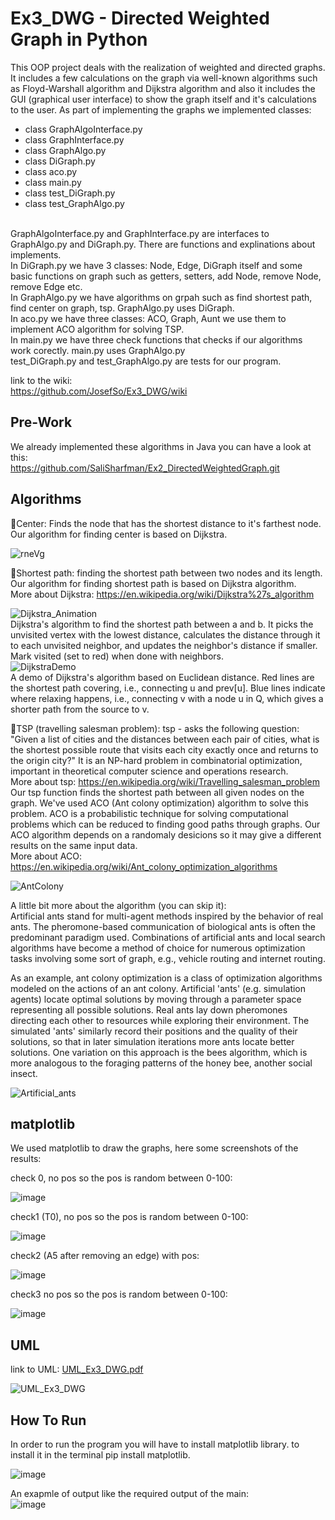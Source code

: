 # Ex3_DWG - Directed Weighted Graph in Python

This OOP project deals with the realization of weighted and directed graphs. It includes a few calculations on the graph via well-known algorithms such as Floyd-Warshall algorithm and Dijkstra algorithm and also it includes the GUI (graphical user interface) to show the graph itself and it's calculations to the user. 
As part of implementing the graphs we implemented classes:


* class GraphAlgoInterface.py
* class GraphInterface.py
* class GraphAlgo.py
* class DiGraph.py
* class aco.py
* class main.py
* class test_DiGraph.py
* class test_GraphAlgo.py

<br>
GraphAlgoInterface.py and GraphInterface.py are interfaces to GraphAlgo.py and DiGraph.py. There are functions and explinations about implements.
<br>
In DiGraph.py we have 3 classes: Node, Edge, DiGraph itself and some basic functions on graph such as getters, setters, add Node, remove Node, remove Edge etc.
<br>
In GraphAlgo.py we have algorithms on grpah such as find shortest path, find center on graph, tsp. GraphAlgo.py uses DiGraph. 
<br>
In aco.py we have three classes: ACO, Graph, Aunt we use them to implement ACO algorithm for solving TSP.
<br>
In main.py we have three check functions that checks if our algorithms work corectly. main.py uses GraphAlgo.py
<br>
test_DiGraph.py and test_GraphAlgo.py are tests for our program.
<br>

link to the wiki: <br>
https://github.com/JosefSo/Ex3_DWG/wiki

## Pre-Work

We already implemented these algorithms in Java you can have a look at this: <br>
https://github.com/SaliSharfman/Ex2_DirectedWeightedGraph.git


## Algorithms 

🔹Center: Finds the node that has the shortest distance to it's farthest node. Our algorithm for finding center is based on Dijkstra.

![rneVg](https://user-images.githubusercontent.com/77780368/147604052-001066c4-5886-42ce-a6e5-82257c2b40b3.png)

🔹Shortest path: finding the shortest path between two nodes and its length. Our algorithm for finding shortest path is based on Dijkstra algorithm.
<br> 
More about Dijkstra: https://en.wikipedia.org/wiki/Dijkstra%27s_algorithm

![Dijkstra_Animation](https://user-images.githubusercontent.com/77780368/147604706-c57dd14a-ded5-4160-b734-5bd6ad4947a5.gif) <br>
Dijkstra's algorithm to find the shortest path between a and b. It picks the unvisited vertex with the lowest distance, calculates the distance through it to each unvisited neighbor, and updates the neighbor's distance if smaller. Mark visited (set to red) when done with neighbors.  <br>
![DijkstraDemo](https://user-images.githubusercontent.com/77780368/147604870-42dbf28e-91ad-42cf-a164-fb0861655a9c.gif) <br>
A demo of Dijkstra's algorithm based on Euclidean distance. Red lines are the shortest path covering, i.e., connecting u and prev[u]. Blue lines indicate where relaxing happens, i.e., connecting v with a node u in Q, which gives a shorter path from the source to v.
<br>



🔹TSP (travelling salesman problem): tsp - asks the following question: "Given a list of cities and the distances between each pair of cities, what is the shortest possible route that visits each city exactly once and returns to the origin city?" It is an NP-hard problem in combinatorial optimization, important in theoretical computer science and operations research. <br>
More about tsp:  https://en.wikipedia.org/wiki/Travelling_salesman_problem <br>
Our tsp function finds the shortest path between all given nodes on the graph. We've used ACO (Ant colony optimization) algorithm to solve this problem. ACO is a probabilistic technique for solving computational problems which can be reduced to finding good paths through graphs. Our ACO algorithm depends on a randomaly desicions so it may give a different results on the same input data. <br>
More about ACO:  https://en.wikipedia.org/wiki/Ant_colony_optimization_algorithms <br>

![AntColony](https://user-images.githubusercontent.com/77780368/147604381-28079434-1390-4ce9-b86f-a7d2bdecb753.gif)

A little bit more about the algorithm (you can skip it):<br> Artificial ants stand for multi-agent methods inspired by the behavior of real ants. The pheromone-based communication of biological ants is often the predominant paradigm used. Combinations of artificial ants and local search algorithms have become a method of choice for numerous optimization tasks involving some sort of graph, e.g., vehicle routing and internet routing.

As an example, ant colony optimization is a class of optimization algorithms modeled on the actions of an ant colony. Artificial 'ants' (e.g. simulation agents) locate optimal solutions by moving through a parameter space representing all possible solutions. Real ants lay down pheromones directing each other to resources while exploring their environment. The simulated 'ants' similarly record their positions and the quality of their solutions, so that in later simulation iterations more ants locate better solutions. One variation on this approach is the bees algorithm, which is more analogous to the foraging patterns of the honey bee, another social insect.

![Artificial_ants](https://user-images.githubusercontent.com/77780368/147603511-8f003663-f8eb-4efd-8e02-6df8dd9dc5cd.jpg)


## matplotlib

We used matplotlib to draw the graphs, here some screenshots of the results:

check 0, no pos so the pos is random between 0-100:  <br>

![image](https://user-images.githubusercontent.com/75334138/147599233-29f5bc5d-db32-4950-8639-035549e3ece8.png)
 
check1 (T0), no pos so the pos is random between 0-100: <br>

![image](https://user-images.githubusercontent.com/75334138/147599314-738e8289-4336-40bd-8cad-fcabe8dce715.png)

check2 (A5 after removing an edge) with pos: <br>

![image](https://user-images.githubusercontent.com/75334138/147599385-7693df7b-9a2d-41de-bee5-ff0d9931cb25.png)

check3 no pos so the pos is random between 0-100: <br>

![image](https://user-images.githubusercontent.com/75334138/147599517-3d353ebe-de48-4327-9046-38e8b4ba79a5.png)



## UML

link to UML: [UML_Ex3_DWG.pdf](https://github.com/JosefSo/Ex3_DWG/files/7786355/UML_Ex3_DWG.pdf)


![UML_Ex3_DWG](https://user-images.githubusercontent.com/86108478/147605870-3a01f9dc-d4bb-41c3-9543-7843e4ad8584.jpg)



## How To Run

In order to run the program you will have to install matplotlib library. to install it in the terminal pip install matplotlib.

![image](https://user-images.githubusercontent.com/75334138/147597429-72bb6735-c163-43cb-9165-899a96286178.png)

An exapmle of output like the required output of the main: <br>
![image](https://user-images.githubusercontent.com/75334138/147598653-ef875698-f9b2-4822-ab53-2d6fd3398ce5.png)






